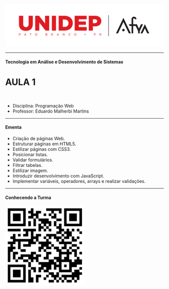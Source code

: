 <img src="./../../img/unidep.png">

---

#### Tecnologia em Análise e Desenvolvimento de Sistemas

# AULA 1

<br>

- Disciplina: Programação Web
- Professor: Eduardo Malherbi Martins

---

#### Ementa

- Criação de páginas Web.
- Estruturar páginas em HTML5.
- Estilizar páginas com CSS3.
- Posicionar listas.
- Validar formulários.
- Filtrar tabelas.
- Estilizar imagem.
- Introduzir desenvolvimento com JavaScript.
- Implementar variáveis, operadores, arrays e realizar validações.

---

#### Conhecendo a Turma

<img src="./img/qrcode.png" style="width: 50%">
